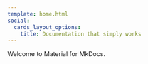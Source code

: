 ```yaml
---
template: home.html
social:
  cards_layout_options:
    title: Documentation that simply works
---
```


Welcome to Material for MkDocs.